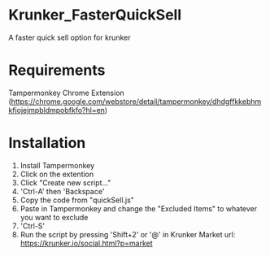  # Krunker_FasterQuickSell
A faster quick sell option for krunker

# **Requirements**
Tampermonkey Chrome Extension 
(https://chrome.google.com/webstore/detail/tampermonkey/dhdgffkkebhmkfjojejmpbldmpobfkfo?hl=en)

# **Installation**
1. Install Tampermonkey
2. Click on the extention
3. Click "Create new script..."
4. 'Ctrl-A' then 'Backspace'
5. Copy the code from "quickSell.js"
6. Paste in Tampermonkey and change the "Excluded Items" to whatever you want to exclude
7. 'Ctrl-S'
8. Run the script by pressing 'Shift+2' or '@' in Krunker Market
    url: https://krunker.io/social.html?p=market
